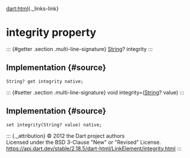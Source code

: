[dart:html](../../dart-html/dart-html-library){._links-link}

integrity property
==================

::: {#getter .section .multi-line-signature}
[String](../../dart-core/string-class)? integrity
:::

Implementation {#source}
--------------

``` {.language-dart data-language="dart"}
String? get integrity native;
```

::: {#setter .section .multi-line-signature}
void integrity=([String](../../dart-core/string-class)? value)
:::

Implementation {#source}
--------------

``` {.language-dart data-language="dart"}
set integrity(String? value) native;
```

::: {._attribution}
© 2012 the Dart project authors\
Licensed under the BSD 3-Clause \"New\" or \"Revised\" License.\
<https://api.dart.dev/stable/2.18.5/dart-html/LinkElement/integrity.html>
:::
